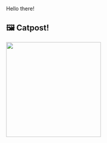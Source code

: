 Hello there!



## 🖼️ Catpost!

<sub>
    <img src="https://cdn2.thecatapi.com/images/98d.jpg" height="256">
</sub>

